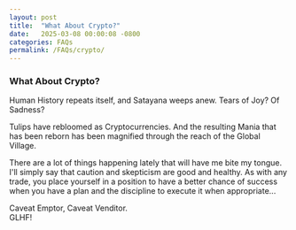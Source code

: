 ```yaml
---
layout: post
title:  "What About Crypto?"
date:   2025-03-08 00:00:08 -0800
categories: FAQs
permalink: /FAQs/crypto/
---
```

### What About Crypto?

Human History repeats itself, and Satayana weeps anew.  Tears of Joy?  Of Sadness?  

Tulips have rebloomed as Cryptocurrencies.  And the resulting Mania that has been reborn has been magnified through the reach of the Global Village.  

There are a lot of things happening lately that will have me bite my tongue.  I'll simply say that caution and skepticism are good and healthy.  As with any trade, you place yourself in a position to have a better chance of success when you have a plan and the discipline to execute it when appropriate...  

Caveat Emptor, Caveat Venditor.  
GLHF!  